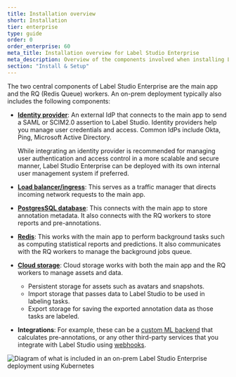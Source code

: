 ```yaml
---
title: Installation overview
short: Installation
tier: enterprise
type: guide
order: 0
order_enterprise: 60
meta_title: Installation overview for Label Studio Enterprise
meta_description: Overview of the components involved when installing Label Studio Enterprise as an on-prem deployment
section: "Install & Setup"
---
```



The two central components of Label Studio Enterprise are the main app and the RQ (Redis Queue) workers. An on-prem deployment typically also includes the following components:

* [**Identity provider**](auth_setup): An external IdP that connects to the main app to send a SAML or SCIM2.0 assertion to Label Studio. Identity providers help you manage user credentials and access. Common IdPs include Okta, Ping, Microsoft Active Directory. 

    While integrating an identity provider is recommended for managing user authentication and access control in a more scalable and secure manner, Label Studio Enterprise can be deployed with its own internal user management system if preferred. 
* [**Load balancer/ingress**](ingress_config): This serves as a traffic manager that directs incoming network requests to the main app.
* [**PostgresSQL database**](install_enterprise_k8s#Optional-set-up-TLS-for-PostgreSQL): This connects with the main app to store annotation metadata. It also connects with the RQ workers to store reports and pre-annotations.
* [**Redis**](install_enterprise_k8s#Optional-set-up-TLS-for-Redis): This works with the main app to perform background tasks such as computing statistical reports and predictions. It also communicates with the RQ workers to manage the background jobs queue. 
* [**Cloud storage**](persistent_storage): Cloud storage works with both the main app and the RQ workers to manage assets and data.
  * Persistent storage for assets such as avatars and snapshots. 
  * Import storage that passes data to Label Studio to be used in labeling tasks. 
  * Export storage for saving the exported annotation data as those tasks are labeled. 
* **Integrations**: For example, these can be a [custom ML backend](ml) that calculates pre-annotations, or any other third-party services that you integrate with Label Studio using [webhooks](webhooks). 


![Diagram of what is included in an on-prem Label Studio Enterprise deployment using Kubernetes](/images/LSE_k8s_scheme.png)


